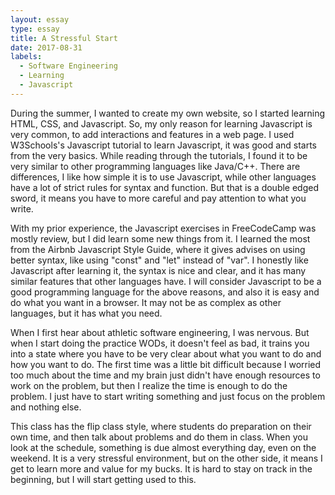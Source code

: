 ```yaml
---
layout: essay
type: essay
title: A Stressful Start
date: 2017-08-31 
labels:
  - Software Engineering
  - Learning
  - Javascript
---
```

During the summer, I wanted to create my own website, so I started learning HTML, CSS, and Javascript. So, my only reason for learning Javascript is very common, to add interactions and features in a web page. I used W3Schools's Javascript tutorial to learn Javascript, it was good and starts from the very basics. While reading through the tutorials, I found it to be very similar to other programming languages like Java/C++. There are differences, I like how simple it is to use Javascript, while other languages have a lot of strict rules for syntax and function. But that is a double edged sword, it means you have to more careful and pay attention to what you write.  

With my prior experience, the Javascript exercises in FreeCodeCamp was mostly review, but I did learn some new things from it. I learned the most from the Airbnb Javascript Style Guide, where it gives advises on using better syntax, like using "const" and "let" instead of "var". I honestly like Javascript after learning it, the syntax is nice and clear, and it has many similar features that other languages have. I will consider Javascript to be a good programming language for the above reasons, and also it is easy and do what you want in a browser. It may not be as complex as other languages, but it has what you need. 

When I first hear about athletic software engineering, I was nervous.
But when I start doing the practice WODs, it doesn't feel as bad, it trains you into a state where you have to be very clear about what you want to do and how you want to do. The first time was a little bit difficult because I worried too much about the time and my brain just didn't have enough resources to work on the problem, but then I realize the time is enough to do the problem. I just have to start writing something and just focus on the problem and nothing else. 

This class has the flip class style, where students do preparation on their own time, and then talk about problems and do them in class. When you look at the schedule, something is due almost everything day, even on the weekend. It is a very stressful environment, but on the other side, it means I get to learn more and value for my bucks. It is hard to stay on track in the beginning, but I will start getting used to this.
